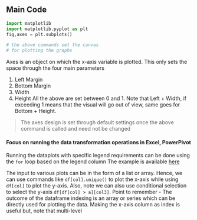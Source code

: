 
## Main Code
```python
import matplotlib
import matplotlib.pyplot as plt
fig,axes = plt.subplots()

# the above commands set the canvas 
# for plotting the graphs
```
Axes is an object on which the x-axis variable is plotted. This only sets the space through the four main parameters
1. Left Margin
2. Bottom Margin
3. Width
4. Height
All the above are set between 0 and 1. Note that Left + Width, if exceeding 1 means that the visual will go out of view, same goes for Bottom + Height.
> The axes design is set through default settings once the above command is called and need not be changed

#### Focus on running the data transformation operations in Excel, PowerPivot

Running the dataplots with specific legend requirements can be done using the `for` loop based on the legend column
The example is available [here](https://gist.github.com/nilotpalc/3a440e56b54acbc4bed8e2c0760769b9)

The input to various plots can be in the form of a list or array. Hence, we can use commands like `df[col].unique()` to plot the x-axis while using `df[col]` to plot the y-axis. Also, note we can also use conditional selection to select the y-axis `df[df[col] > a][col3]`.
Point to remember - The outcome of the dataframe indexing is an array or series which can be directly used for plotting the data. Making the x-axis column as index is useful but, note that multi-level 

<!--stackedit_data:
eyJoaXN0b3J5IjpbLTI2MjM1NDY1MCwtMTE3MjIxNDMyNCw1Nj
g4NDY3OThdfQ==
-->